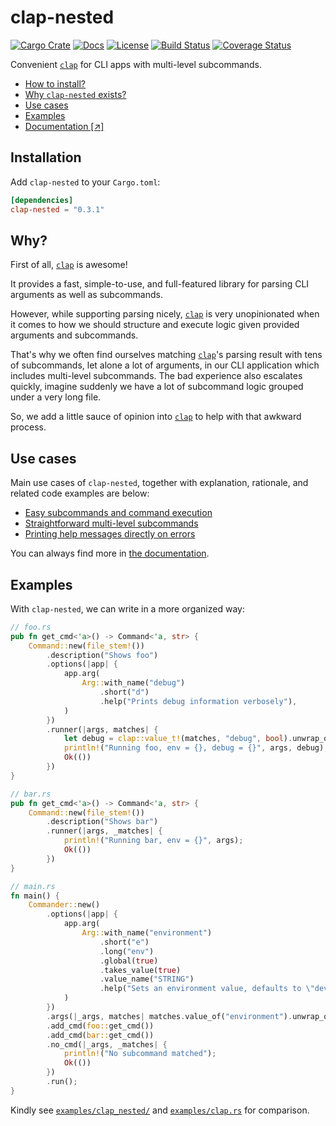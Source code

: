 # clap-nested

[![Cargo Crate](https://img.shields.io/crates/v/clap-nested.svg)](https://crates.io/crates/clap-nested)
[![Docs](https://docs.rs/clap-nested/badge.svg)](https://docs.rs/clap-nested)
[![License](https://img.shields.io/badge/license-MIT-blue.svg)](LICENSE)
[![Build Status](https://travis-ci.com/skymavis/clap-nested.svg?branch=master)](https://travis-ci.com/skymavis/clap-nested)
[![Coverage Status](https://coveralls.io/repos/github/skymavis/clap-nested/badge.svg?branch=master)](https://coveralls.io/github/skymavis/clap-nested?branch=master)

Convenient [`clap`][clap] for CLI apps with multi-level subcommands.

* [How to install?](#installation)
* [Why `clap-nested` exists?](#why)
* [Use cases](#use-cases)
* [Examples](#examples)
* [Documentation [↗]](https://docs.rs/clap-nested)

## Installation

Add `clap-nested` to your `Cargo.toml`:

```toml
[dependencies]
clap-nested = "0.3.1"
```

## Why?

First of all, [`clap`][clap] is awesome!

It provides a fast, simple-to-use, and full-featured library for parsing CLI
arguments as well as subcommands.

However, while supporting parsing nicely, [`clap`][clap] is very unopinionated
when it comes to how we should structure and execute logic given provided
arguments and subcommands.

That's why we often find ourselves matching [`clap`][clap]'s parsing result with
tens of subcommands, let alone a lot of arguments, in our CLI application which
includes multi-level subcommands. The bad experience also escalates quickly,
imagine suddenly we have a lot of subcommand logic grouped under a very long
file.

So, we add a little sauce of opinion into [`clap`][clap] to help with that
awkward process.

## Use cases

Main use cases of `clap-nested`, together with explanation, rationale,
and related code examples are below:

* [Easy subcommands and command execution](https://docs.rs/clap-nested#use-case-easy-subcommands-and-command-execution)
* [Straightforward multi-level subcommands](https://docs.rs/clap-nested#use-case-straightforward-multi-level-subcommands)
* [Printing help messages directly on errors](https://docs.rs/clap-nested#use-case-printing-help-messages-directly-on-errors)

You can always find more in [the documentation](https://docs.rs/clap-nested).

## Examples

With `clap-nested`, we can write in a more organized way:

```rust
// foo.rs
pub fn get_cmd<'a>() -> Command<'a, str> {
    Command::new(file_stem!())
        .description("Shows foo")
        .options(|app| {
            app.arg(
                Arg::with_name("debug")
                    .short("d")
                    .help("Prints debug information verbosely"),
            )
        })
        .runner(|args, matches| {
            let debug = clap::value_t!(matches, "debug", bool).unwrap_or_default();
            println!("Running foo, env = {}, debug = {}", args, debug);
            Ok(())
        })
}

// bar.rs
pub fn get_cmd<'a>() -> Command<'a, str> {
    Command::new(file_stem!())
        .description("Shows bar")
        .runner(|args, _matches| {
            println!("Running bar, env = {}", args);
            Ok(())
        })
}

// main.rs
fn main() {
    Commander::new()
        .options(|app| {
            app.arg(
                Arg::with_name("environment")
                    .short("e")
                    .long("env")
                    .global(true)
                    .takes_value(true)
                    .value_name("STRING")
                    .help("Sets an environment value, defaults to \"dev\""),
            )
        })
        .args(|_args, matches| matches.value_of("environment").unwrap_or("dev"))
        .add_cmd(foo::get_cmd())
        .add_cmd(bar::get_cmd())
        .no_cmd(|_args, _matches| {
            println!("No subcommand matched");
            Ok(())
        })
        .run();
}
```

Kindly see [`examples/clap_nested/`](examples/clap_nested/)
and [`examples/clap.rs`](examples/clap.rs) for comparison.

[clap]: https://github.com/clap-rs/clap

